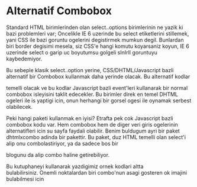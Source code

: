 # Alternatif Combobox

Standard HTML birimlerinden olan select..options birimlerinin ne yazik
ki bazi problemleri var; Oncelikle IE 6 uzerinde bu select
etiketlerini stillemek, yani CSS ile bazi goruntu ogelerini
degistirmek mumkun degil. Bunlardan biri border degisimi mesela, siz
CSS'e hangi komutu koyarsaniz koyun, IE 6 uzerinde select o garip uc
boyutumsu golgeli sInIrlI goruntuyu kaybedemiyor.

Bu sebeple klasik select..option yerine, CSS/DHTML/Javascript bazli alternatif bir Combobox kullanmak daha yerinde olacak. Bu alternatif kodlar <div> temelli olacak ve bu kodlar Javascript bazli event'leri kullanarak bir normal combobox isleyisini taklit edecekler.  Bu birimler direk en temel DHTML ogeleri ile is yaptigi icin, onun herhangi bir gorsel ogesi ile oynamak serbest olabilecek.

Peki hangi paketi kullanmak en iyisi? Etrafta pek cok Javascript bazli
combobox kodu var. Hem combobox hem de diger veri giris ogelerinin
alternatifleri icin su sayfa faydali olabilir. Benim buldugum ayri bir
paket dhtmlxcombo adinda bir pakettir. Bu paket, duz HTML temelli olan
select'i alip onu combolastiriyor, ya da sadece bos bir <div> blogunu
da alip combo haline getirebiliyor.

Bu kutuphaneyi kullanarak yazdigimiz ornek kodlari altta bulabilirsiniz. Onemli noktalardan biri combo'nun asagi gosteren ok imajini bulabilmesi icin <script> tagi icinde window.dhx_globalImgPath="/imaj/dizin/ismi"; ile ok imajinin yerini vermeniz. test.html icinde bunu gorebilirsiniz.

Dosyalar

dhtmlxcombo.js ve dhtmlxcommon.js ustteki kaynaklardan indirilebilir,
ayrica bir blank.gif ve combo_select.gif lazim.

dhtmlxcombo.css

```
.dhx_combo_img{
    position:absolute;
    top:0px;
    right:0px;
    width:17px;
    height:20px;
}

.dhx_combo_option_img{
    position:relative;
    top:1px;
    margin-left:2px;
    left:0px;
    width:18px; height:18px;
}
.dhx_combo_input{
    color:#333333;
    font-family: Arial;
    font-size: 9pt;
    border:0px;
    padding:2px 2px 2px 2px;
    position:absolute;
    top:0px;
}
.dhx_combo_box{
    position:relative;
    text-align:left;
    border:1px solid #C3BBB6;
    height:20px;
    _height:22px;
    overflow:hidden;
    background-color: white;
}

.dhx_combo_list{
    position:absolute;
    z-index:230;
    overflow-y:auto;
    overflow-x:hidden;
    border:1px solid black;
    height:100px;
    font-family: Arial;
    font-size: 9pt;
    background-color: white;
}


.dhx_combo_list div{
    cursor:default;
    padding:2px 2px 2px 2px;
}
.dhx_selected_option{
    background-color:navy;
    color:white;
}


.dhx_combo_img_rtl{
    position:absolute;
    top:0px;
    left:1px;
    width:17px;
    height:20px;
}
.dhx_combo_option_img_rtl{
    float:right;
    margin-right :0px;
    width:18px; height:18px;
}

.dhx_combo_list_rtl{
    direction: rtl;
    unicode-bidi : bidi-override;
    position:absolute;
    z-index:230;
    overflow-y:auto;
    overflow-x:hidden;
    border:1px solid black;
    height:100px;
    font-family: Arial;
    font-size: 9pt;
    background-color: white;
}
.dhx_combo_list_rtl div{
    direction: rtl;
    unicode-bidi : bidi-override;
}
.dhx_combo_list_rtl div div{
    float :right !important;
    cursor:default;
    padding:2px 2px 2px 2px;
}
.dhx_combo_list_rtl div img{
    float :right !important;
}
.dhx_combo_list_rtl div input{
    float :right !important;
}
```


test.html


```
<html>

  <head>

    <meta http-equiv="Content-Type" content="text/html; charset=UTF-8" />

    <script  src="dhtmlxcommon.js"></script>

    <script  src="dhtmlxcombo.js"></script>

    <link rel="STYLESHEET" type="text/css" href="dhtmlxcombo.css">

    <script>

      window.dhx_globalImgPath="/home/burak/";

    </script>

  </head>



  <body>



    <div id="combo_zone2" style="width:200px; height:30px;"></div>

    <script>

      var z=new dhtmlXCombo("combo_zone2","alfa3",200);

      z.addOption([[1,1111],[2,2222],[3,3333],[4,4444],[5,5555]]);

    </script>


  </body>


</html>
```






